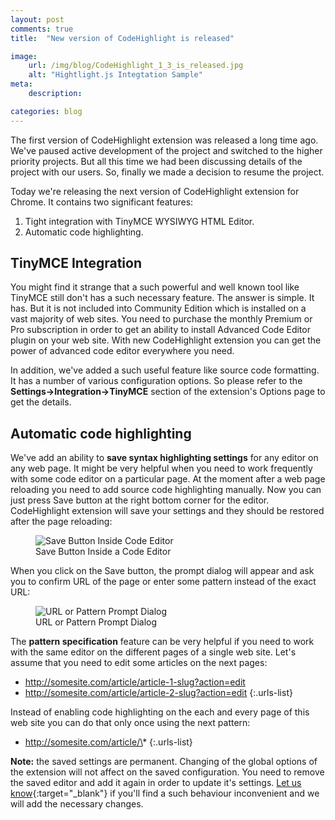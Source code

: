 ```yaml
---
layout: post
comments: true
title:  "New version of CodeHighlight is released"

image:
    url: /img/blog/CodeHighlight_1_3_is_released.jpg
    alt: "Hightlight.js Integtation Sample"
meta:
    description:

categories: blog
---
```

The first version of CodeHighlight extension was released a long time ago. We've paused active development of the project
and switched to the higher priority projects. But all this time we had been discussing details of the project with our
users. So, finally we made a decision to resume the project.

Today we're releasing the next version of CodeHighlight extension for Chrome. It contains two significant features:
1. Tight integration with TinyMCE WYSIWYG HTML Editor.
2. Automatic code highlighting.

## TinyMCE Integration
You might find it strange that a such powerful and well known tool like TinyMCE still don't has a such necessary feature.
The answer is simple. It has. But it is not included into Community Edition which is installed on a vast majority of web
sites. You need to purchase the monthly Premium or Pro subscription in order to get an ability to install
Advanced Code Editor plugin on your web site. With new CodeHighlight extension you can get the power of advanced code
editor everywhere you need.

In addition, we've added a such useful feature like source code formatting. It has a number of various configuration options.
So please refer to the **Settings&rarr;Integration&rarr;TinyMCE** section of the extension's Options page to get the details.

## Automatic code highlighting
We've add an ability to **save syntax highlighting settings** for any editor on any web page. It might be very helpful when
you need to work frequently with some code editor on a particular page. At the moment after a web page reloading you need
to add source code highlighting manually. Now you can just press Save button at the right bottom corner for the editor.
CodeHighlight extension will save your settings and they should be restored after the page reloading:

<figure>
  <img src='/img/blog/CodeHighlight_Save_Button.png' alt='Save Button Inside Code Editor'>
  <figcaption>Save Button Inside a Code Editor</figcaption>
</figure>

When you click on the Save button, the prompt dialog will appear and ask you to confirm URL of the page or enter some
pattern instead of the exact URL:

<figure>
  <img src='/img/blog/CodeHighlight_Pattern_Confirmation.png' alt='URL or Pattern Prompt Dialog'>
  <figcaption>URL or Pattern Prompt Dialog</figcaption>
</figure>

The **pattern specification** feature can be very helpful if you need to work with the same editor on the different pages of a
single web site. Let's assume that you need to edit some articles on the next pages:

* http://somesite.com/article/article-1-slug?action=edit
* http://somesite.com/article/article-2-slug?action=edit
{:.urls-list}

Instead of enabling code highlighting on the each and every page of this web site you can do that only once using the next pattern:
* http://somesite.com/article/\*
{:.urls-list}

**Note:** the saved settings are permanent. Changing of the global options of the extension will not affect on the saved
configuration. You need to remove the saved editor and add it again in order to update it's settings.
[Let us know]({{site.support_page}} "Open Support Page"){:target="_blank"} if you'll find a such behaviour inconvenient and we will add the necessary changes.